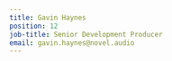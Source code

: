```yaml
---
title: Gavin Haynes
position: 12
job-title: Senior Development Producer
email: gavin.haynes@novel.audio
---
```


